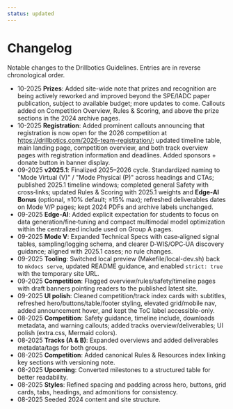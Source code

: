 ```yaml
---
status: updated
---
```


# Changelog

Notable changes to the Drillbotics Guidelines. Entries are in reverse chronological order.

- 10-2025 **Prizes**: Added site-wide note that prizes and recognition are being actively reworked and improved beyond the SPE/IADC paper publication, subject to available budget; more updates to come. Callouts added on Competition Overview, Rules & Scoring, and above the prize sections in the 2024 archive pages.
- 10-2025 **Registration**: Added prominent callouts announcing that registration is now open for the 2026 competition at <https://drillbotics.com/2026-team-registration/>; updated timeline table, main landing page, competition overview, and both track overview pages with registration information and deadlines. Added sponsors + donate button in banner display.
- 09-2025 **v2025.1**: Finalized 2025–2026 cycle. Standardized naming to "Mode Virtual (V)" / "Mode Physical (P)" across headings and CTAs; published 2025.1 timeline windows; completed general Safety with cross‑links; updated Rules & Scoring with 2025.1 weights and **Edge‑AI Bonus** (optional, ≤10% default; ≤15% max); refreshed deliverables dates on Mode V/P pages; kept 2024 PDFs and archive labels unchanged.
- 09-2025 **Edge‑AI**: Added explicit expectation for students to focus on data generation/fine‑tuning and compact multimodal model optimization within the centralized include used on Group A pages.
- 09-2025 **Mode V**: Expanded Technical Specs with case‑aligned signal tables, sampling/logging schema, and clearer D‑WIS/OPC‑UA discovery guidance; aligned with 2025.1 cases; no rule changes.
- 09-2025 **Tooling**: Switched local preview (Makefile/local-dev.sh) back to `mkdocs serve`, updated README guidance, and enabled `strict: true` with the temporary site URL.
- 09-2025 **Competition**: Flagged overview/rules/safety/timeline pages with draft banners pointing readers to the published latest site.
- 09-2025 **UI polish**: Cleaned competition/track index cards with subtitles, refreshed hero/buttons/table/footer styling, elevated grid/mobile nav, added announcement hover, and kept the ToC label accessible-only.
- 08-2025 **Competition**: Safety guidance, timeline include, downloads metadata, and warning callouts; added tracks overview/deliverables; UI polish (extra.css, Mermaid colors).
- 08-2025 **Tracks (A & B)**: Expanded overviews and added deliverables metadata/tags for both groups.
- 08-2025 **Competition**: Added canonical Rules & Resources index linking key sections with versioning note.
- 08-2025 **Upcoming**: Converted milestones to a structured table for better readability.
- 08-2025 **Styles**: Refined spacing and padding across hero, buttons, grid cards, tabs, headings, and admonitions for consistency.
- 08-2025 Seeded 2024 content and site structure.
